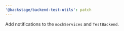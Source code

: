 ```yaml
---
'@backstage/backend-test-utils': patch
---
```


Add notifications to the `mockServices` and `TestBackend`.
